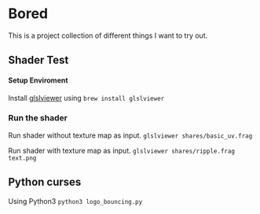 # Bored

This is a project collection of different things I want to try out.

## Shader Test

#### Setup Enviroment

Install [glslviewer](https://formulae.brew.sh/formula/glslviewer) using `brew install glslviewer`

### Run the shader

Run shader without texture map as input.
`glslviewer shares/basic_uv.frag`

Run shader with texture map as input.
`glslviewer shares/ripple.frag text.png`

## Python curses

Using Python3
`python3 logo_bouncing.py`
